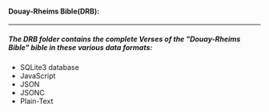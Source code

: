 #### Douay-Rheims Bible(DRB):
----
##### The DRB folder contains the complete Verses of the "Douay-Rheims Bible" bible in these various data formats:
* SQLite3 database
* JavaScript
* JSON
* JSONC
* Plain-Text